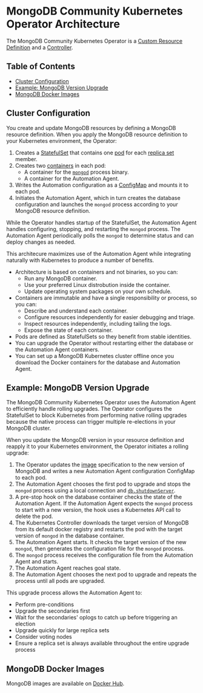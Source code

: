 # MongoDB Community Kubernetes Operator Architecture

The MongoDB Community Kubernetes Operator is a [Custom Resource Definition](https://kubernetes.io/docs/concepts/extend-kubernetes/api-extension/custom-resources/) and a [Controller](https://kubernetes.io/docs/concepts/architecture/controller/).

## Table of Contents

- [Cluster Configuration](#cluster-configuration)
- [Example: MongoDB Version Upgrade](#example-mongodb-version-upgrade)
- [MongoDB Docker Images](#mongodb-docker-images)

## Cluster Configuration

You create and update MongoDB resources by defining a MongoDB resource definition. When you apply the MongoDB resource definition to your Kubernetes environment, the Operator:

1. Creates a [StatefulSet](https://kubernetes.io/docs/concepts/workloads/controllers/statefulset/) that contains one [pod](https://kubernetes.io/docs/concepts/workloads/pods/pod-overview/) for each [replica set](https://docs.mongodb.com/manual/replication/) member. 
2. Creates two [containers](https://kubernetes.io/docs/concepts/containers/overview/) in each pod: 
   - A container for the [`mongod`](https://docs.mongodb.com/manual/reference/program/mongod/index.html) process binary.
   - A container for the Automation Agent. 
3. Writes the Automation configuration as a [ConfigMap](https://kubernetes.io/docs/concepts/configuration/configmap/) and mounts it to each pod. 
4. Initiates the Automation Agent, which in turn creates the database configuration and launches the `mongod` process according to your MongoDB resource definition.

<!-- Waiting for diagram from Louis
<img src="" alt="Architecure diagram of the MongoDB Community Kubernetes Operator">
-->

While the Operator handles startup of the StatefulSet, the Automation Agent handles configuring, stopping, and restarting the `mongod` process. The Automation Agent periodically polls the `mongod` to determine status and can deploy changes as needed. 

This architecure maximizes use of the Automation Agent while integrating naturally with Kubernetes to produce a number of benefits.

- Architecture is based on containers and not binaries, so you can:
  - Run any MongoDB container.
  - Use your preferred Linux distrobution inside the container.
  - Update operating system packages on your own schedule.
- Containers are immutable and have a single responsibility or process, so you can:
  - Describe and understand each container.
  - Configure resources independently for easier debugging and triage.
  - Inspect resources independently, including tailing the logs.
  - Expose the state of each container.
- Pods are defined as StatefulSets so they benefit from stable identities.
- You can upgrade the Operator without restarting either the database or the Automation Agent containers.
- You can set up a MongoDB Kubernetes cluster offline once you download the Docker containers for the database and Automation Agent.

## Example: MongoDB Version Upgrade

The MongoDB Community Kubernetes Operator uses the Automation Agent to efficiently handle rolling upgrades. The Operator configures the StatefulSet to block Kubernetes from performing native rolling upgrades because the native process can trigger multiple  re-elections in your MongoDB cluster. 

When you update the MongoDB version in your resource definition and reapply it to your Kubernetes environment, the Operator initiates a rolling upgrade:

1. The Operator updates the [image](https://kubernetes.io/docs/concepts/containers/images/) specification to the new version of MongoDB and writes a new Automation Agent configuration ConfigMap to each pod.
2. The Automation Agent chooses the first pod to upgrade and stops the `mongod` process using a local connection and [`db.shutdownServer`](https://docs.mongodb.com/manual/reference/method/db.shutdownServer/#db.shutdownServer).
3. A pre-stop hook on the database container checks the state of the Automation Agent. If the Automation Agent expects the `mongod` process to start with a new version, the hook uses a Kubernetes API call to delete the pod.
4. The Kubernetes Controller downloads the target version of MongoDB from its default docker registry and restarts the pod with the target version of `mongod` in the database container.
5. The Automation Agent starts. It checks the target version of the new `mongod`, then generates the configuration file for the `mongod` process.
6. The `mongod` process receives the configuration file from the Automation Agent and starts.
7. The Automation Agent reaches goal state.
8. The Automation Agent chooses the next pod to upgrade and repeats the process until all pods are upgraded.

<!-- Waiting for diagram from Louis
<img src="" alt="Rolling upgrade flow diagram for the MongoDB Community Kubernetes Operator">
-->

This upgrade process allows the Automation Agent to:

- Perform pre-conditions
- Upgrade the secondaries first
- Wait for the secondaries' oplogs to catch up before triggering an election
- Upgrade quickly for large replica sets
- Consider voting nodes
- Ensure a replica set is always available throughout the entire upgrade process

## MongoDB Docker Images

MongoDB images are available on [Docker Hub](https://hub.docker.com/_/mongo?tab=tags&page=1&ordering=last_updated).
